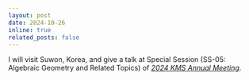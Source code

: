 ```yaml
---
layout: post
date: 2024-10-26
inline: true
related_posts: false
---
```


I will visit Suwon, Korea, and give a talk at Special Session (SS-05: Algebraic Geometry and Related Topics) of *<a href = "https://www.kms.or.kr/conference/2024_fall/">2024 KMS Annual Meeting</a>*.
